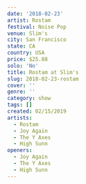 ```yaml
---
date: '2018-02-23'
artist: Rostam
festival: Noise Pop
venue: Slim's
city: San Francisco
state: CA
country: USA
price: $25.88
solo: 'No'
title: Rostam at Slim's
slug: 2018-02-23-rostam
cover: ''
genre: ''
category: show
tags: []
created: 02/15/2019
artists:
  - Rostam
  - Joy Again
  - The Y Axes
  - High Sunn
openers:
  - Joy Again
  - The Y Axes
  - High Sunn
---
```

